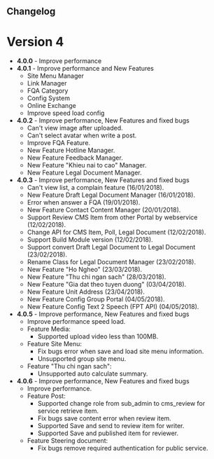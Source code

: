 ## Changelog

# Version 4
 - **4.0.0** - Improve performance
 - **4.0.1** - Improve performance and New Features
    + Site Menu Manager
    + Link Manager
    + FQA Category
    + Config System
    + Online Exchange
    + Improve speed load config
 - **4.0.2** - Improve performance, New Features and fixed bugs
    + Can't view image after uploaded.
    + Can't select avatar when write a post.
    + Improve FQA Feature.
    + New Feature Hotline Manager.
    + New Feature Feedback Manager.
    + New Feature "Khieu nai to cao" Manager.
    + New Feature Legal Document Manager.
 - **4.0.3** - Improve performance, New Features and fixed bugs
    + Can't view list, a complain feature (16/01/2018).
    + New Feature Draft Legal Document Manager (16/01/2018).
    + Error when answer a FQA (19/01/2018).
    + New Feature Contact Content Manager (20/01/2018).
    + Support Review CMS Item from other Portal by webservice (12/02/2018).
    + Change API for CMS Item, Poll, Legal Document (12/02/2018).
    + Support Build Module version (12/02/2018).
    + Support convert Draft Legal Document to Legal Document (23/02/2018).
    + Rename Class for Legal Document Manager (23/02/2018).
    + New Feature "Ho Ngheo" (23/03/2018).
    + New Feature "Thu chi ngan sach" (28/03/2018).
    + New Feature "Gia dat theo tuyen duong" (03/04/2018).
    + New Feature Unit Address (23/04/2018).
    + New Feature Config Group Portal (04/05/2018).
    + New Feature Config Text 2 Speech (FPT API) (04/05/2018).
 - **4.0.5** - Improve performance, New Features and fixed bugs
    + Improve performance speed load.
    + Feature Media:
        + Supported upload video less than 100MB.
    + Feature Site Menu:
        - Fix bugs error when save and load site menu information.
        - Unsupported group site menu.
    + Feature "Thu chi ngan sach":
        - Unsupported auto calculate summary.
 - **4.0.6** - Improve performance, New Features and fixed bugs
    + Improve performance.
    + Feature Post:
        - Supported change role from sub_admin to cms_review for service retrieve item.
        - Fix bugs save content error when review item.
        - Supported Save and send to review item for writer.
        - Supported Save and published item for reviewer.
    + Feature Steering document:
        - Fix bugs remove required authentication for public service.